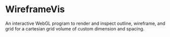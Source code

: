 # WireframeVis
An interactive WebGL program to render and inspect outline, wireframe, and grid for a cartesian grid volume of custom dimension and spacing.
